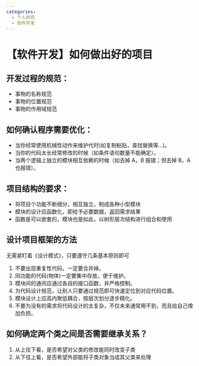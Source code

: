 ```yaml
---
categories:
  - 个人研究
  - 软件开发
---
```


# 【软件开发】如何做出好的项目

## 开发过程的规范：

- 事物的名称规范
- 事物的位置规范
- 事物的作用域规范

## 如何确认程序需要优化：

- 当你经常使用机械性动作来维护代时(如复制粘贴，查找替换等...)。
- 当你的代码太长经常修改的时候（如条件语句数量不能确定）。
- 当两个逻辑上独立的模块相互依赖的时候（如去掉 A，B 报错；但去掉 B，A 也报错）。

## 项目结构的要求：

- 将项目个功能不断细分，相互独立，制成各种小型模块
- 模块的设计应函数化，即给予必要数据，返回需求结果
- 函数是可以嵌套的，模块也是如此，以树形层次结构进行组合和使用

## 设计项目框架的方法

无需紧盯着《设计模式》，只要遵守几条基本原则即可

1. 不要出现重复性代码，一定要合并掉。
2. 同功能的代码(物体)一定要集中存放，便于维护。
3. 模块间的通讯应通过各自的接口函数，并严格控制。
4. 为代码设计规范，让别人只要通过规范即可快速定位到对应代码位置。
5. 模块设计上应高内聚低耦合，按层次划分逐步精化。
6. 不要为没有的需求将代码设计的太复杂，不仅未来通常用不到，而且给自己增加负担。

## 如何确定两个类之间是否需要继承关系？

1. 从上往下看，是否希望对父类的修改能同时改变子类
2. 从下往上看，是否希望外部能将子类对象当成其父类来处理
